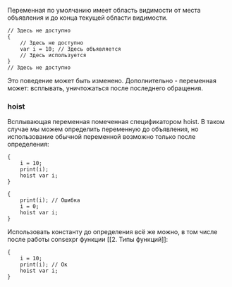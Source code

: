 Переменная по умолчанию имеет область видимости от места объявления и до конца текущей области видимости.

```
// Здесь не доступно
{
	// Здесь не доступно
    var i = 10; // Здесь объявляется
    // Здесь используется
}
// Здесь не доступно
```

Это поведение может быть изменено.
Дополнительно - переменная может: всплывать, уничтожаться после последнего обращения.

### hoist
Всплывающая переменная помеченная спецификатором hoist. 
В таком случае мы можем определить переменную до объявления, но использование обычной переменной возможно только после определения:
```
{
    i = 10;
    print(i);
    hoist var i;
}
```

```
{
    print(i); // Ошибка
    i = 0;
    hoist var i;
}
```

Использовать константу до определения всё же можно, в том числе после работы consexpr функции [[2. Типы функций]]:
```
{
    i = 10;
    print(i); // Ок
    hoist var i;
}
```

